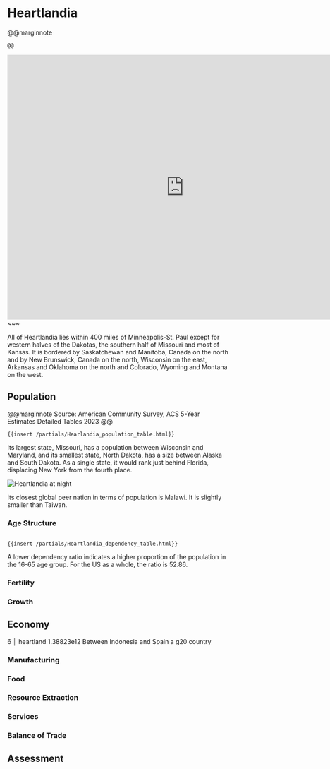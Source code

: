 # Heartlandia

@@marginnote
~~~<img src="/img/heart.png" style="width: 100%; display: block;">~~~
@@

~~~
<iframe 
	src="https://njal.s3.us-west-2.amazonaws.com/Minneapolis.html" 
	title="Minneapolis area map" 
	width="800" 
	height="600" 
	frameborder="0" 
	scrolling="yes">
</iframe>
~~~

All of Heartlandia lies within 400 miles of Minneapolis-St. Paul except for western halves of the Dakotas, the southern half of Missouri and most of Kansas.  It is bordered by Saskatchewan and Manitoba, Canada on the north and by New Brunswick, Canada on the north, Wisconsin on the east, Arkansas and Oklahoma on the north and Colorado, Wyoming and Montana on the west.
## Population

@@marginnote
Source: American Community Survey, ACS 5-Year Estimates Detailed Tables 2023
@@


~~~
{{insert /partials/Hearlandia_population_table.html}}	
~~~

Its largest state, Missouri, has a population between Wisconsin and Maryland, and its smallest state, North Dakota, has a size between Alaska and South Dakota. As a single state, it would rank just behind Florida, displacing New York from the fourth place.

![Heartlandia at night](/img/heartland_at_night.png)

Its closest global peer nation in terms of population is Malawi. It is slightly smaller than Taiwan.

### Age Structure

~~~

{{insert /partials/Heartlandia_dependency_table.html}}	
~~~

A lower dependency ratio indicates a higher proportion of the population in the 16-65 age group. For the US as a whole, the ratio is 52.86.
### Fertility
### Growth
## Economy
6 │ heartland   1.38823e12
Between Indonesia and Spain a g20 country
### Manufacturing
### Food
### Resource Extraction
### Services
### Balance of Trade

## Assessment
	
